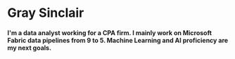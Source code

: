 # Gray Sinclair

#### I'm a data analyst working for a CPA firm. I mainly work on Microsoft Fabric data pipelines from 9 to 5. Machine Learning and AI proficiency are my next goals.



<!--
ignore this
-->


